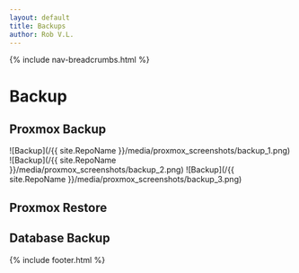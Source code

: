 ```yaml
---
layout: default
title: Backups
author: Rob V.L.
---
```


{% include nav-breadcrumbs.html %}

# Backup

## Proxmox Backup

![Backup](/{{ site.RepoName }}/media/proxmox_screenshots/backup_1.png)
![Backup](/{{ site.RepoName }}/media/proxmox_screenshots/backup_2.png)
![Backup](/{{ site.RepoName }}/media/proxmox_screenshots/backup_3.png)

## Proxmox Restore
## Database Backup



{% include footer.html %}
